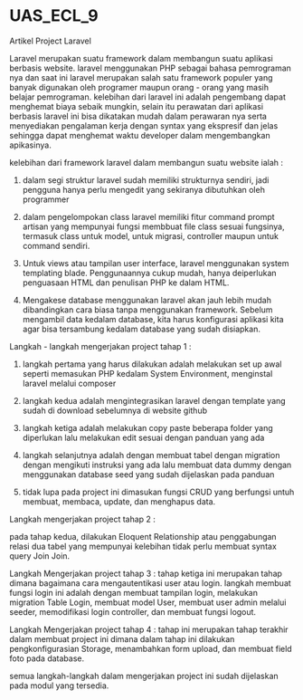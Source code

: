 # UAS_ECL_9

Artikel Project Laravel

Laravel merupakan suatu framework dalam membangun suatu aplikasi berbasis website. 
laravel menggunakan PHP sebagai bahasa pemrograman nya dan saat ini laravel merupakan 
salah satu framework populer yang banyak digunakan oleh programer maupun orang - orang 
yang masih belajar pemrograman. kelebihan dari laravel ini adalah pengembang dapat 
menghemat biaya sebaik mungkin, selain itu perawatan dari aplikasi berbasis laravel 
ini bisa dikatakan mudah dalam perawaran nya serta menyediakan pengalaman kerja dengan
syntax yang ekspresif dan jelas sehingga dapat menghemat waktu developer dalam 
mengembangkan apikasinya.

kelebihan dari framework laravel dalam membangun suatu website ialah :

1. dalam segi struktur laravel sudah memiliki strukturnya sendiri, 
jadi pengguna hanya perlu mengedit yang sekiranya dibutuhkan oleh programmer


2. dalam pengelompokan class laravel memiliki fitur command prompt artisan 
yang mempunyai fungsi membbuat file class sesuai fungsinya, termasuk class 
untuk model, untuk migrasi, controller maupun untuk command sendiri.


3. Untuk views atau tampilan user interface, laravel menggunakan system 
templating  blade. Penggunaannya cukup mudah, hanya deiperlukan penguasaan
HTML dan  penulisan PHP ke dalam HTML.


4. Mengakese database menggunakan laravel akan jauh lebih mudah dibandingkan
cara  biasa tanpa menggunakan framework. Sebelum mengambil data kedalam database, 
kita harus konfigurasi aplikasi kita agar bisa tersambung kedalam database yang 
sudah disiapkan.



Langkah - langkah mengerjakan project tahap 1 :



1. langkah pertama yang harus dilakukan adalah melakukan set up awal seperti
 memasukan PHP kedalam System Environment, menginstal laravel melalui composer


2. langkah kedua adalah mengintegrasikan laravel dengan template yang sudah di 
download sebelumnya di website github


3. langkah ketiga adalah melakukan copy paste beberapa folder yang diperlukan 
lalu melakukan edit sesuai dengan panduan yang ada


4. langkah selanjutnya adalah dengan membuat tabel dengan migration dengan mengikuti 
instruksi yang ada lalu membuat data dummy dengan menggunakan database seed yang sudah 
dijelaskan pada panduan


5. tidak lupa pada project ini dimasukan fungsi CRUD yang berfungsi untuh membuat, membaca, 
update, dan menghapus data.



Langkah mengerjakan project tahap 2 :

pada tahap kedua, dilakukan Eloquent Relationship atau penggabungan relasi dua tabel yang 
mempunyai kelebihan tidak perlu membuat syntax query Join Join.

Langkah Mengerjakan project tahap 3 :
tahap ketiga ini merupakan tahap dimana bagaimana cara mengautentikasi user atau login.
langkah membuat fungsi login ini adalah dengan membuat tampilan login, melakukan migration 
Table Login, membuat model User, membuat user admin melalui seeder, memodifikasi login controller,
dan membuat fungsi logout.

Langkah Mengerjakan project tahap 4 :
tahap ini merupakan tahap terakhir dalam membuat project ini dimana dalam tahap ini dilakukan 
pengkonfigurasian Storage, menambahkan form upload, dan membuat field foto pada database.

semua langkah-langkah dalam mengerjakan project ini sudah dijelaskan pada modul yang tersedia.
